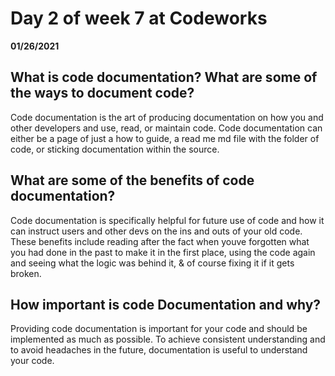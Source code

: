 # Day 2 of week 7 at Codeworks
__01/26/2021__
## What is code documentation? What are some of the ways to document code?
 Code documentation is the art of producing documentation on how you and other developers and use, read, or maintain code. Code documentation can either be a page of just a how to guide, a read me md file with the folder of code, or sticking documentation within the source.

## What are some of the benefits of code documentation?
 Code documentation is specifically helpful for future use of code and how it can instruct users and other devs on the ins and outs of your old code. These benefits include reading after the fact when youve forgotten what you had done in the past to make it in the first place, using the code again and seeing what the logic was behind it, & of course fixing it if it gets broken.

## How important is code Documentation and why? 
 Providing code documentation is important for your code and should be implemented as much as possible. To achieve consistent understanding and to avoid headaches in the future, documentation is useful to understand your code.  
